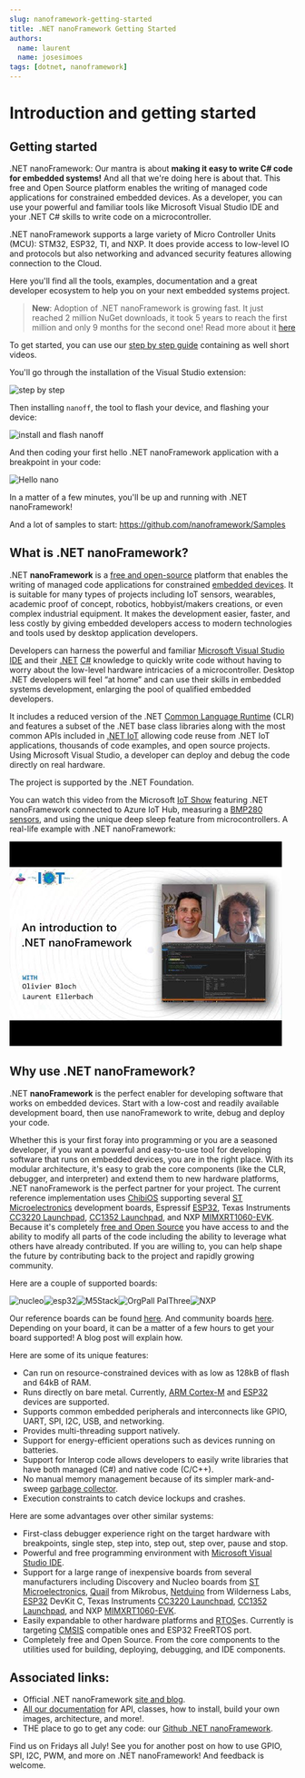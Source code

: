```yaml
---
slug: nanoframework-getting-started
title: .NET nanoFramework Getting Started
authors:
  name: laurent
  name: josesimoes
tags: [dotnet, nanoframework]
---
```


# Introduction and getting started

## Getting started

.NET nanoFramework: Our mantra is about **making it easy to write C\# code for embedded systems!** And all that we're doing here is about that. This free and Open Source platform enables the writing of managed code applications for constrained embedded devices. As a developer, you can use your powerful and familiar tools like Microsoft Visual Studio IDE and your .NET C\# skills to write code on a microcontroller.

.NET nanoFramework supports a large variety of Micro Controller Units (MCU): STM32, ESP32, TI, and NXP. It does provide access to low-level IO and protocols but also networking and advanced security features allowing connection to the Cloud.

Here you'll find all the tools, examples, documentation and a great developer ecosystem to help you on your next embedded systems project.

> **New**: Adoption of .NET nanoFramework is growing fast. It just reached 2 million NuGet downloads, it took 5 years to reach the first million and only 9 months for the second one! Read more about it [here](https://www.nanoframework.net/2-million-nuget-downloads-and-counting/)

To get started, you can use our [step by step guide](https://docs.nanoframework.net/content/getting-started-guides/getting-started-managed.html) containing as well short videos.

You'll go through the installation of the Visual Studio extension:

![step by step](https://docs.nanoframework.net/images/getting-started-guides/getting-started-extension-installation.gif)

Then installing `nanoff`, the tool to flash your device, and flashing your device:

![install and flash nanoff](https://docs.nanoframework.net/images/getting-started-guides/getting-started-install-nanoff-flash-esp32.gif)

And then coding your first hello .NET nanoFramework application with a breakpoint in your code:

![Hello nano](https://docs.nanoframework.net/images/getting-started-guides/getting-started-first-project.gif)

In a matter of a few minutes, you'll be up and running with .NET nanoFramework!


And a lot of samples to start: <https://github.com/nanoframework/Samples>

## What is .NET nanoFramework?

.NET **nanoFramework** is a [free and open-source](https://en.wikipedia.org/wiki/Free_and_open-source_software) platform that enables the writing of managed code applications for constrained [embedded devices](https://en.wikipedia.org/wiki/Embedded_system). It is suitable for many types of projects including IoT sensors, wearables, academic proof of concept, robotics, hobbyist/makers creations, or even complex industrial equipment. It makes the development easier, faster, and less costly by giving embedded developers access to modern technologies and tools used by desktop application developers.

Developers can harness the powerful and familiar [Microsoft Visual Studio IDE](https://www.visualstudio.com/vs/) and their [.NET](https://en.wikipedia.org/wiki/.NET_Framework) [C\#](https://en.wikipedia.org/wiki/C_Sharp_(programming_language)) knowledge to quickly write code without having to worry about the low-level hardware intricacies of a microcontroller. Desktop .NET developers will feel “at home” and can use their skills in embedded systems development, enlarging the pool of qualified embedded developers.

It includes a reduced version of the .NET [Common Language Runtime](https://en.wikipedia.org/wiki/Common_Language_Runtime) (CLR) and features a subset of the .NET base class libraries along with the most common APIs included in [.NET IoT](https://docs.microsoft.com/en-us/uwp/api/) allowing code reuse from .NET IoT applications, thousands of code examples, and open source projects.  
Using Microsoft Visual Studio, a developer can deploy and debug the code directly on real hardware.

The project is supported by the .NET Foundation.

You can watch this video from the Microsoft [IoT Show](https://aka.ms/iotshow) featuring .NET nanoFramework connected to Azure IoT Hub, measuring a [BMP280 sensors](https://docs.nanoframework.net/devices/Iot.Device.Bmxx80.Bmp280.html), and using the unique deep sleep feature from microcontrollers. A real-life example with .NET nanoFramework:

[![IoT Show](../static/img/jpg/05716d799811c33d9d6bc54fd0cd0cff.jpg)](https://docs.microsoft.com/en-us/shows/internet-of-things-show/introduction-to-net-nanoframework)

## Why use .NET nanoFramework?

.NET **nanoFramework** is the perfect enabler for developing software that works on embedded devices. Start with a low-cost and readily available development board, then use nanoFramework to write, debug and deploy your code.

Whether this is your first foray into programming or you are a seasoned developer, if you want a powerful and easy-to-use tool for developing software that runs on embedded devices, you are in the right place. With its modular architecture, it's easy to grab the core components (like the CLR, debugger, and interpreter) and extend them to new hardware platforms, .NET nanoFramework is the perfect partner for your project. The current reference implementation uses [ChibiOS](http://www.chibios.org/dokuwiki/doku.php) supporting several [ST Microelectronics](http://www.st.com/content/st_com/en.html) development boards, Espressif [ESP32](https://en.wikipedia.org/wiki/ESP32), Texas Instruments [CC3220 Launchpad](https://www.ti.com/tool/CC3220SF-LAUNCHXL), [CC1352 Launchpad](https://www.ti.com/tool/LAUNCHXL-CC1352R1), and NXP [MIMXRT1060-EVK](https://www.nxp.com/part/MIMXRT1060-EVK#/).  
Because it's completely [free and Open Source](https://en.wikipedia.org/wiki/Free_and_open-source_software) you have access to and the ability to modify all parts of the code including the ability to leverage what others have already contributed. If you are willing to, you can help shape the future by contributing back to the project and rapidly growing community.

Here are a couple of supported boards:

![nucleo](https://docs.nanoframework.net/images/reference-targets/nucleo64-f091rc.jpg)![esp32](https://docs.nanoframework.net/images/reference-targets/esp32-devkitc.jpg)![M5Stack](https://docs.nanoframework.net/images/reference-targets/m5stack.jpg)![OrgPall PalThree](https://docs.nanoframework.net/images/reference-targets/orgpal-palthree.jpg)![NXP](https://docs.nanoframework.net/images/reference-targets/mimxrt1060_evk.jpg)

Our reference boards can be found [here](https://github.com/nanoframework/nf-interpreter#net-nanoframework-interpreter-for-reference-boards). And community boards [here](https://github.com/nanoframework/nf-Community-Targets#available-community-boards). Depending on your board, it can be a matter of a few hours to get your board supported! A blog post will explain how.

Here are some of its unique features:

- Can run on resource-constrained devices with as low as 128kB of flash and 64kB of RAM.
- Runs directly on bare metal. Currently, [ARM Cortex-M](https://en.wikipedia.org/wiki/ARM_Cortex-M) and [ESP32](https://en.wikipedia.org/wiki/ESP32) devices are supported.
- Supports common embedded peripherals and interconnects like GPIO, UART, SPI, I2C, USB, and networking.
- Provides multi-threading support natively.
- Support for energy-efficient operations such as devices running on batteries.
- Support for Interop code allows developers to easily write libraries that have both managed (C\#) and native code (C/C++).
- No manual memory management because of its simpler mark-and-sweep [garbage collector](https://en.wikipedia.org/wiki/Garbage_collection_(computer_science)).
- Execution constraints to catch device lockups and crashes.

Here are some advantages over other similar systems:

- First-class debugger experience right on the target hardware with breakpoints, single step, step into, step out, step over, pause and stop.
- Powerful and free programming environment with [Microsoft Visual Studio IDE](https://www.visualstudio.com/vs/).
- Support for a large range of inexpensive boards from several manufacturers including Discovery and Nucleo boards from [ST Microelectronics](http://www.st.com/content/st_com/en.html), [Quail](https://www.mikroe.com/quail) from Mikrobus, [Netduino](https://www.wildernesslabs.co/Netduino) from Wilderness Labs, [ESP32](https://en.wikipedia.org/wiki/ESP32) DevKit C, Texas Instruments [CC3220 Launchpad](https://www.ti.com/tool/CC3220SF-LAUNCHXL), [CC1352 Launchpad](https://www.ti.com/tool/LAUNCHXL-CC1352R1), and NXP [MIMXRT1060-EVK](https://www.nxp.com/part/MIMXRT1060-EVK#/).
- Easily expandable to other hardware platforms and [RTOS](https://en.wikipedia.org/wiki/Real-time_operating_system)es. Currently is targeting [CMSIS](https://developer.arm.com/embedded/cmsis) compatible ones and ESP32 FreeRTOS port.
- Completely free and Open Source. From the core components to the utilities used for building, deploying, debugging, and IDE components.

## Associated links:

- Official .NET nanoFramework [site and blog](https://www.nanoframework.net/).
- [All our documentation](https://docs.nanoframework.net/) for API, classes, how to install, build your own images, architecture, and more!.
- THE place to go to get any code: our [Github .NET nanoFramework](https://github.com/nanoframework).

Find us on Fridays all July! See you for another post on how to use GPIO, SPI, I2C, PWM, and more on .NET nanoFramework! And feedback is welcome.